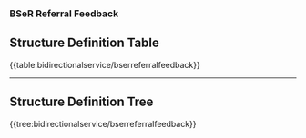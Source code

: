 ### **BSeR Referral Feedback**

## Structure Definition Table

{{table:bidirectionalservice/bserreferralfeedback}}

---
## Structure Definition Tree

{{tree:bidirectionalservice/bserreferralfeedback}}